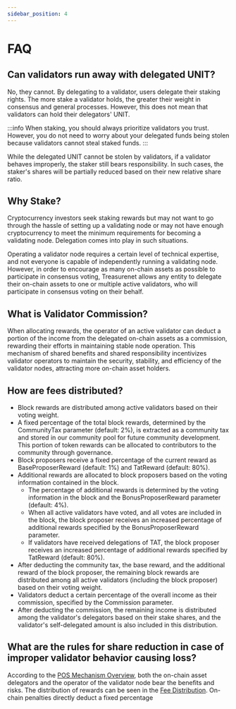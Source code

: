 ```yaml
---
sidebar_position: 4
---
```


# FAQ

## Can validators run away with delegated UNIT?

No, they cannot. By delegating to a validator, users delegate their staking rights. The more stake a validator holds, the greater their weight in consensus and general processes. However, this does not mean that validators can hold their delegators' UNIT.

:::info
When staking, you should always prioritize validators you trust. However, you do not need to worry about your delegated funds being stolen because validators cannot steal staked funds.
:::

While the delegated UNIT cannot be stolen by validators, if a validator behaves improperly, the staker still bears responsibility. In such cases, the staker's shares will be partially reduced based on their new relative share ratio.

## Why Stake?

Cryptocurrency investors seek staking rewards but may not want to go through the hassle of setting up a validating node or may not have enough cryptocurrency to meet the minimum requirements for becoming a validating node. Delegation comes into play in such situations.

Operating a validator node requires a certain level of technical expertise, and not everyone is capable of independently running a validating node. However, in order to encourage as many on-chain assets as possible to participate in consensus voting, Treasurenet allows any entity to delegate their on-chain assets to one or multiple active validators, who will participate in consensus voting on their behalf.

## What is Validator Commission?

When allocating rewards, the operator of an active validator can deduct a portion of the income from the delegated on-chain assets as a commission, rewarding their efforts in maintaining stable node operation. This mechanism of shared benefits and shared responsibility incentivizes validator operators to maintain the security, stability, and efficiency of the validator nodes, attracting more on-chain asset holders.

## How are fees distributed?

- Block rewards are distributed among active validators based on their voting weight.
- A fixed percentage of the total block rewards, determined by the CommunityTax parameter (default: 2%), is extracted as a community tax and stored in our community pool for future community development. This portion of token rewards can be allocated to contributors to the community through governance.
- Block proposers receive a fixed percentage of the current reward as BaseProposerReward (default: 1%) and TatReward (default: 80%).
- Additional rewards are allocated to block proposers based on the voting information contained in the block.
  - The percentage of additional rewards is determined by the voting information in the block and the BonusProposerReward parameter (default: 4%).
  - When all active validators have voted, and all votes are included in the block, the block proposer receives an increased percentage of additional rewards specified by the BonusProposerReward parameter.
  - If validators have received delegations of TAT, the block proposer receives an increased percentage of additional rewards specified by TatReward (default: 80%).
- After deducting the community tax, the base reward, and the additional reward of the block proposer, the remaining block rewards are distributed among all active validators (including the block proposer) based on their voting weight.
- Validators deduct a certain percentage of the overall income as their commission, specified by the Commission parameter.
- After deducting the commission, the remaining income is distributed among the validator's delegators based on their stake shares, and the validator's self-delegated amount is also included in this distribution.

## What are the rules for share reduction in case of improper validator behavior causing loss?

According to the [POS Mechanism Overview](./introduction.md), both the on-chain asset delegators and the operator of the validator node bear the benefits and risks. The distribution of rewards can be seen in the [Fee Distribution](./qa.md). On-chain penalties directly deduct a fixed percentage

